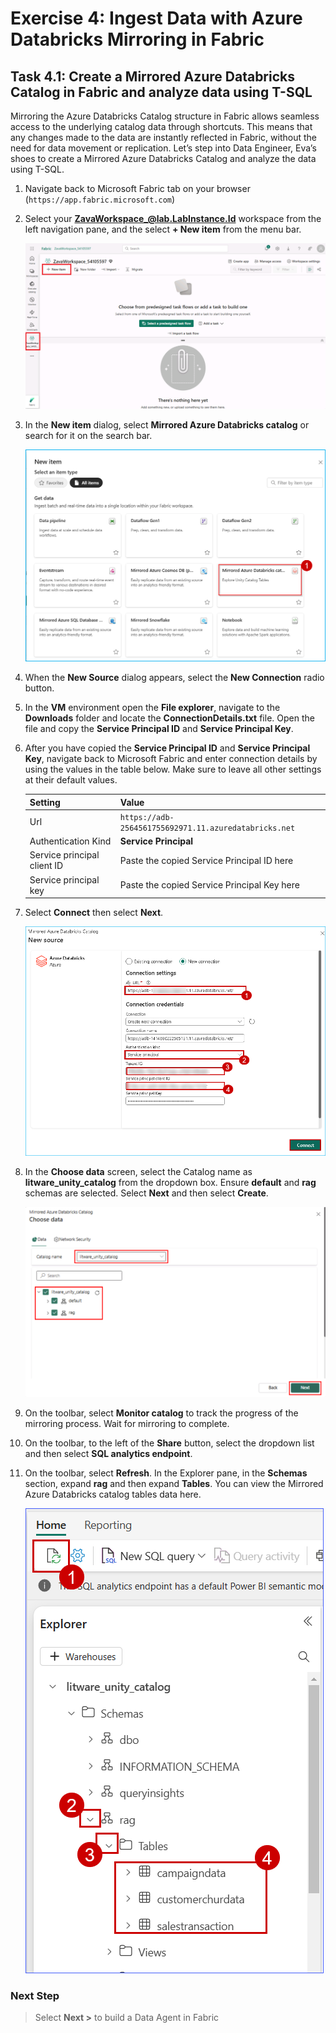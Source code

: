 # Exercise 4: Ingest Data with Azure Databricks Mirroring in Fabric

## Task 4.1: Create a Mirrored Azure Databricks Catalog in Fabric and analyze data using T-SQL

Mirroring the Azure Databricks Catalog structure in Fabric allows seamless access to the underlying catalog data through shortcuts. This means that any changes made to the data are instantly reflected in Fabric, without the need for data movement or replication. Let’s step into Data Engineer, Eva’s shoes to create a Mirrored Azure Databricks Catalog and analyze the data using T-SQL. 

1. Navigate back to Microsoft Fabric tab on your browser (`https://app.fabric.microsoft.com`)

2. Select your **ZavaWorkspace_@lab.LabInstance.Id** workspace from the left navigation pane, and the select **+ New item** from the menu bar.

    ![Screenshot showing the new item option in Microsoft Fabric](/lab/media/create-new-item.png)

3. In the **New item** dialog, select **Mirrored Azure Databricks catalog** or search for it on the search bar.

    ![Screenshot showing the selection of Mirrored Azure Databricks catalog in Microsoft Fabric](/lab/media/fabric-mirrored-catalog.png)

4. When the **New Source** dialog appears, select the **New Connection** radio button.

5. In the **VM** environment open the **File explorer**, navigate to the **Downloads** folder and locate the **ConnectionDetails.txt** file. Open the file and copy the **Service Principal ID** and **Service Principal Key**.
6. After you have copied the **Service Principal ID** and **Service Principal Key**, navigate back to Microsoft Fabric and enter connection details by using the values in the table below. Make sure to leave all other settings at their default values.

    | Setting         | Value                                    |
    |--------------------|------------------------------------------|
    | Url               | `https://adb-2564561755692971.11.azuredatabricks.net`         |
    | Authentication Kind    | **Service Principal** |
    | Service principal client ID | Paste the copied Service Principal ID here          |
    | Service principal key              | Paste the copied Service Principal Key here                   |

7. Select **Connect** then select **Next**.

    ![Screenshot showing the connection details for the Mirrored Azure Databricks catalog in Microsoft Fabric](/lab/media/fabric-connect.png)

8. In the **Choose data** screen, select the Catalog name as **litware_unity_catalog** from the dropdown box. Ensure **default** and **rag** schemas are selected. Select **Next** and then select **Create**.

    ![Screenshot showing the selection of catalog and schemas in Microsoft Fabric](/lab/media/fabric-choose-catalog.png)

9. On the toolbar, select **Monitor catalog** to track the progress of the mirroring process. Wait for mirroring to complete.

10. On the toolbar, to the left of the **Share** button, select the dropdown list and then select **SQL analytics endpoint**.

11. On the toolbar, select **Refresh**. In the Explorer pane, in the **Schemas** section, expand **rag** and then expand **Tables**. You can view the Mirrored Azure Databricks catalog tables data here.

    ![Screenshot showing the Explorer pane with the expanded schemas and tables in Microsoft Fabric](/lab/media/fabric-explorer-pane.png)

### Next Step

> Select **Next >** to build a Data Agent in Fabric
